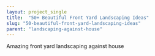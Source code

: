 ```yaml
---
layout: project_single
title:  "50+ Beautiful Front Yard Landscaping Ideas"
slug: "50-beautiful-front-yard-landscaping-ideas"
parent: "landscaping-against-house"
---
```

Amazing front yard landscaping against house